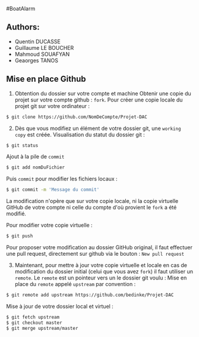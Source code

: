 #BoatAlarm

## Authors:
- Quentin DUCASSE
- Guillaume LE BOUCHER
- Mahmoud SOUAFYAN
- Geaorges TANOS

## Mise en place Github
1. Obtention du dossier sur votre compte et machine
Obtenir une copie du projet sur votre compte github : `fork`.
Pour créer une copie locale du projet git sur votre ordinateur :
```bash
$ git clone https://github.com/NomDeCompte/Projet-DAC
```

2. Dès que vous modifiez un élément de votre dossier git, une `working copy` est créée. 
Visualisation du statut du dossier git :
```bash
$ git status
```
Ajout à la pile de `commit` 
```bash
$ git add nomDuFichier
```
Puis `commit` pour modifier les fichiers locaux :
```bash
$ git commit -m 'Message du commit'
```
La modification n'opère que sur votre copie locale, ni la copie virtuelle GitHub de votre compte ni celle du compte d'où provient le `fork` a été modifié.

Pour modifier votre copie virtuelle :
```bash
$ git push
```
Pour proposer votre modification au dossier GitHub original, il faut effectuer une pull request, directement sur github via le bouton : `New pull request`

3. Maintenant, pour mettre à jour votre copie virtuelle et locale en cas de modification du dossier initial (celui que vous avez `fork`) il faut utiliser un `remote`. Le `remote` est un pointeur vers un le dossier git voulu :
Mise en place du `remote` appelé `upstream` par convention :
```bash
$ git remote add upstream https://github.com/bedinke/Projet-DAC
```
Mise à jour de votre dossier local et virtuel :
```bash
$ git fetch upstream
$ git checkout master
$ git merge upstream/master
```